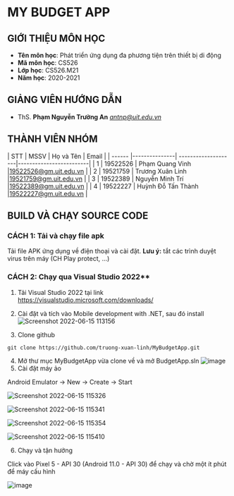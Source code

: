 # **MY BUDGET APP**
## GIỚI THIỆU MÔN HỌC
<a name="gioithieumonhoc"></a>
* **Tên môn học**: Phát triển ứng dụng đa phương tiện trên thiết bị di động
* **Mã môn học**: CS526
* **Lớp học**: CS526.M21
* **Năm học**: 2020-2021

## GIẢNG VIÊN HƯỚNG DẪN
<a name="giangvien"></a>
* ThS. **Phạm Nguyễn Trường An** *antnp@uit.edu.vn*

## THÀNH VIÊN NHÓM
<a name="thanhvien"></a>
| STT    | MSSV          | Họ và Tên           | Email                   |
| ------ |---------------| --------------------|-------------------------|
| 1      | 19522526      | Phạm Quang Vinh     |19522526@gm.uit.edu.vn   |
| 2      | 19521759      | Trương Xuân Linh    |19521759@gm.uit.edu.vn   |
| 3      | 19522389      | Nguyễn Minh Trí     |19522389@gm.uit.edu.vn   |
| 4      | 19522227      | Huỳnh Đỗ Tấn Thành  |19522227@gm.uit.edu.vn   |

## BUILD VÀ CHẠY SOURCE CODE
<a name="buildandrun"></a>

### CÁCH 1: Tải và chạy file apk

Tải file APK ứng dụng về điện thoại và cài đặt.
**Lưu ý:** tắt các trình duyệt virus trên máy (CH Play protect, ...)

### CÁCH 2: Chạy qua Visual Studio 2022**

1. Tải Visual Studio 2022 tại link https://visualstudio.microsoft.com/downloads/
2. Cài đặt và tích vào Mobile development with .NET, sau đó install
![Screenshot 2022-06-15 113156](https://user-images.githubusercontent.com/79902816/173737491-146e28b9-9025-421f-8208-2f8766494cf9.jpg)

3. Clone github
```
git clone https://github.com/truong-xuan-linh/MyBudgetApp.git
```
4. Mở thư mục MyBudgetApp vừa clone về và mở BudgetApp.sln
![image](https://user-images.githubusercontent.com/79902816/173738754-47bc5696-d268-44d1-b378-c35d5464545e.png)
5. Cài đặt máy ảo

 Android Emulator -> New -> Create -> Start
 
![Screenshot 2022-06-15 115326](https://user-images.githubusercontent.com/79902816/173748530-66833fbf-80a9-49dc-9577-7acdd19065c1.jpg)

![Screenshot 2022-06-15 115341](https://user-images.githubusercontent.com/79902816/173748548-12dac79a-653f-463a-8344-b296cfe564e4.jpg)

![Screenshot 2022-06-15 115354](https://user-images.githubusercontent.com/79902816/173748563-9a491222-5a36-42ee-a2f3-23152fdb3347.jpg)

![Screenshot 2022-06-15 115410](https://user-images.githubusercontent.com/79902816/173748579-fe2a4cae-f105-4a6f-92f6-b93631f843b6.jpg)

6. Chạy và tận hưởng
 
Click vào Pixel 5 - API 30 (Android 11.0 - API 30) để chạy và chờ một ít phút để máy cấu hình

![image](https://user-images.githubusercontent.com/79902816/173752786-4e1558c7-1e86-464d-bbe8-a800503bed7e.png)


